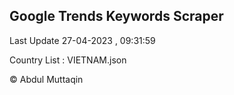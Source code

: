 

## Google Trends Keywords Scraper 
 
Last Update 27-04-2023 , 09:31:59

Country List :
VIETNAM.json



© Abdul Muttaqin 
